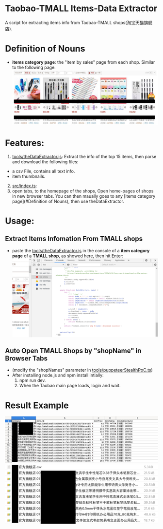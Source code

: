 # Taobao-TMALL Items-Data Extractor
A script for extracting items info from Taobao-TMALL shops(淘宝天猫旗舰店). 

# Definition of Nouns
+ **items category page**: the "item by sales" page from each shop. Similar to the following page:
  ![item category page](./img/example_item_by_sales_page.jpg)

# Features:
1. [tools/theDataExtractor.js](./tools/theDataExtractor.js): Extract the info of the top 15 items, then parse and download the following files:
  + a csv File, contains all text info.
  + item thumbnails.

2. [src/index.ts](./src/index.ts):
  1. open tabs, to the homepage of the shops, 
Open home-pages of shops in new browser tabs. You can then maually goes to any [items category page](#Definition of Nouns), then use theDataExtractor.


# Usage:
## Extract Items Infomation From TMALL shops
   + paste the [tools/theDataExtractor.js](./tools/theDataExtractor.js) in the console of a **item category page** of a **TMALL shop**, as showed here, then hit Enter:
   ![basic usage](./img/example_usage.png)

## Auto Open TMALL Shops by "shopName" in Browser Tabs
+ (modify the "shopNames" parameter in [tools/puppeteerStealthPoC.ts](./tools/puppeteerStealthPoC.ts))
+ After installing node.js and npm install intially:
  1. npm run dev.
  2. When the Taobao main page loads, login and wait.

# Result Example
  ![item data in csv](./img/example_csv.jpg)
  ![item data and thumbnails](./img/example_dowloaded_data.jpg)

